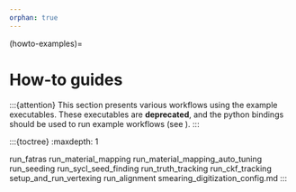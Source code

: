 ```yaml
---
orphan: true
---
```


(howto-examples)=
# How-to guides

:::{attention}
This section presents various workflows using the example executables.
These executables are **deprecated**, and the python bindings should be used
to run example workflows (see [](python-bindings)).
:::

:::{toctree}
:maxdepth: 1

run_fatras
run_material_mapping
run_material_mapping_auto_tuning
run_seeding
run_sycl_seed_finding
run_truth_tracking
run_ckf_tracking
setup_and_run_vertexing
run_alignment
smearing_digitization_config.md
:::
